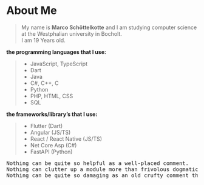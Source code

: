 # **About Me**

>My name is __Marco Schöttelkotte__ and I am studying computer science at the Westphalian university in Bocholt.\
>I am 19 Years old.


**the programming languages that I use:**
>  - JavaScript, TypeScript
>  - Dart
>  - Java
>  - C#, C++, C
>  - Python
>  - PHP, HTML, CSS
>  - SQL

**the frameworks/library’s that I use:**
>  - Flutter (Dart)
>  - Angular (JS/TS)
>  - React / React Native (JS/TS)
>  - Net Core Asp (C#)
>  - FastAPI (Python)

<pre>
Nothing can be quite so helpful as a well-placed comment.
Nothing can clutter up a module more than frivolous dogmatic comments.
Nothing can be quite so damaging as an old crufty comment that propagates lies and misinformation.
                                                                    - Robert C. Martin: Clean Code
</pre>

